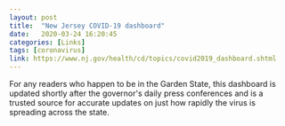 ```yaml
---
layout: post
title:  "New Jersey COVID-19 dashboard"
date:   2020-03-24 16:20:45
categories: [Links]
tags: [coronavirus]
link: https://www.nj.gov/health/cd/topics/covid2019_dashboard.shtml
---
```


For any readers who happen to be in the Garden State, this dashboard is updated shortly after the governor's daily press conferences and is a trusted source for accurate updates on just how rapidly the virus is spreading across the state.

